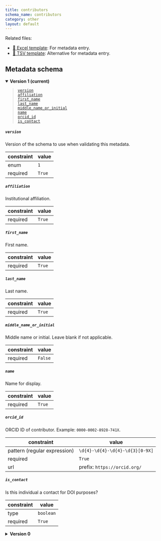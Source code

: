 ```yaml
---
title: contributors
schema_name: contributors
category: other
layout: default
---
```


Related files:

- [📝 Excel template](https://raw.githubusercontent.com/hubmapconsortium/ingest-validation-tools/master/docs/contributors/contributors.xlsx): For metadata entry.
- [📝 TSV template](https://raw.githubusercontent.com/hubmapconsortium/ingest-validation-tools/master/docs/contributors/contributors.tsv): Alternative for metadata entry.





## Metadata schema


<details markdown="1" open="true"><summary><b>Version 1 (current)</b></summary>

<blockquote markdown="1">

[`version`](#version)<br>
[`affiliation`](#affiliation)<br>
[`first_name`](#first_name)<br>
[`last_name`](#last_name)<br>
[`middle_name_or_initial`](#middle_name_or_initial)<br>
[`name`](#name)<br>
[`orcid_id`](#orcid_id)<br>
[`is_contact`](#is_contact)<br>

</blockquote>

<a name="version"></a>
##### `version`
Version of the schema to use when validating this metadata.

| constraint | value |
| --- | --- |
| enum | `1` |
| required | `True` |

<a name="affiliation"></a>
##### `affiliation`
Institutional affiliation.

| constraint | value |
| --- | --- |
| required | `True` |

<a name="first_name"></a>
##### `first_name`
First name.

| constraint | value |
| --- | --- |
| required | `True` |

<a name="last_name"></a>
##### `last_name`
Last name.

| constraint | value |
| --- | --- |
| required | `True` |

<a name="middle_name_or_initial"></a>
##### `middle_name_or_initial`
Middle name or initial. Leave blank if not applicable.

| constraint | value |
| --- | --- |
| required | `False` |

<a name="name"></a>
##### `name`
Name for display.

| constraint | value |
| --- | --- |
| required | `True` |

<a name="orcid_id"></a>
##### `orcid_id`
ORCID ID of contributor. Example: `0000-0002-8928-741X`.

| constraint | value |
| --- | --- |
| pattern (regular expression) | `\d{4}-\d{4}-\d{4}-\d{3}[0-9X]` |
| required | `True` |
| url | prefix: `https://orcid.org/` |

<a name="is_contact"></a>
##### `is_contact`
Is this individual a contact for DOI purposes?

| constraint | value |
| --- | --- |
| type | `boolean` |
| required | `True` |

</details>


<details markdown="1" ><summary><b>Version 0</b></summary>


<a name="affiliation"></a>
##### `affiliation`
Institutional affiliation.

| constraint | value |
| --- | --- |
| required | `True` |

<a name="first_name"></a>
##### `first_name`
First name.

| constraint | value |
| --- | --- |
| required | `True` |

<a name="last_name"></a>
##### `last_name`
Last name.

| constraint | value |
| --- | --- |
| required | `True` |

<a name="middle_name_or_initial"></a>
##### `middle_name_or_initial`
Middle name or initial. Leave blank if not applicable.

| constraint | value |
| --- | --- |
| required | `False` |

<a name="name"></a>
##### `name`
Name for display.

| constraint | value |
| --- | --- |
| required | `True` |

<a name="orcid_id"></a>
##### `orcid_id`
ORCID ID of contributor. Example: `0000-0002-8928-741X`.

| constraint | value |
| --- | --- |
| pattern (regular expression) | `\d{4}-\d{4}-\d{4}-\d{3}[0-9X]` |
| required | `True` |
| url | prefix: `https://orcid.org/` |

</details>
